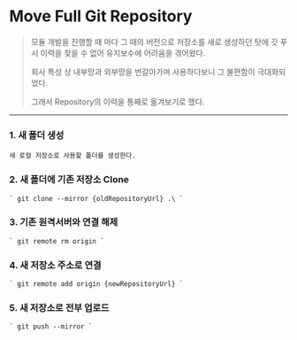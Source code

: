 # Move Full Git Repository

> 모듈 개발을 진행할 때 마다 그 때의 버전으로 저장소를 새로 생성하던 탓에 
> 깃 푸시 이력을 찾을 수 없어 유지보수에 어려움을 겪어왔다.
> 
> 회사 특성 상 내부망과 외부망을 번갈아가며 사용하다보니
> 그 불편함이 극대화되었다.
> 
> 그래서 Repository의 이력을 통째로 옮겨보기로 했다.

*****

### 1. 새 폴더 생성

    새 로컬 저장소로 사용할 폴더를 생성한다.

### 2. 새 폴더에 기존 저장소 Clone
     
    ` git clone --mirror {oldRepositoryUrl} .\ `

### 3. 기존 원격서버와 연결 해제

    ` git remote rm origin `

### 4. 새 저장소 주소로 연결

    ` git remote add origin {newRepositoryUrl} `

### 5. 새 저장소로 전부 업로드

    ` git push --mirror `


